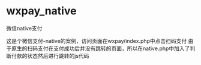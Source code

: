# wxpay_native
微信native支付

这是个微信支付-native的案例，访问页面在wxpay/index.php中点击扫码支付
由于原生的扫码支付在支付成功后并没有跳转的页面，所以在native.php中加入了判断付款的状态然后进行跳转的js代码
